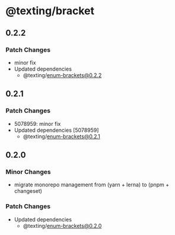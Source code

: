 # @texting/bracket

## 0.2.2

### Patch Changes

- minor fix
- Updated dependencies
  - @texting/enum-brackets@0.2.2

## 0.2.1

### Patch Changes

- 5078959: minor fix
- Updated dependencies [5078959]
  - @texting/enum-brackets@0.2.1

## 0.2.0

### Minor Changes

- migrate monorepo management from (yarn + lerna) to (pnpm + changeset)

### Patch Changes

- Updated dependencies
  - @texting/enum-brackets@0.2.0
